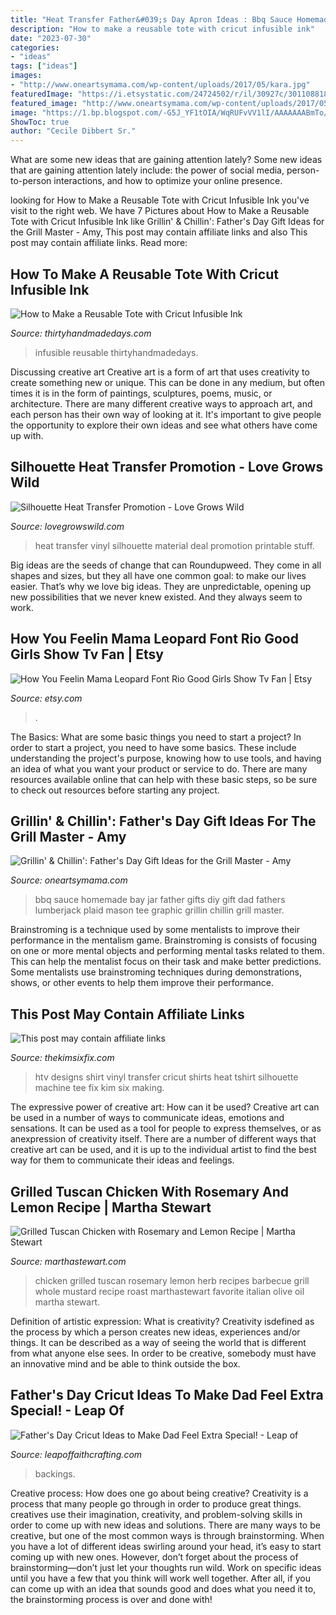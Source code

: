 ```yaml
---
title: "Heat Transfer Father&#039;s Day Apron Ideas : Bbq Sauce Homemade Bay Jar Father Gifts Diy Gift Dad Fathers Lumberjack Plaid Mason Tee Graphic Grillin Chillin Grill Master"
description: "How to make a reusable tote with cricut infusible ink"
date: "2023-07-30"
categories:
- "ideas"
tags: ["ideas"]
images:
- "http://www.oneartsymama.com/wp-content/uploads/2017/05/kara.jpg"
featuredImage: "https://i.etsystatic.com/24724502/r/il/30927c/3011088181/il_fullxfull.3011088181_muq8.jpg"
featured_image: "http://www.oneartsymama.com/wp-content/uploads/2017/05/kara.jpg"
image: "https://1.bp.blogspot.com/-G5J_YF1tOIA/WqRUFvVV1lI/AAAAAAABmTo/pHtj_LP6sCUzw0oGOIfizP9aXSfn0gnKwCLcBGAs/s640/25-Beautiful-HTV-designs-For-T-shirts.jpg?imgmax=1600"
ShowToc: true
author: "Cecile Dibbert Sr."
---
```



What are some new ideas that are gaining attention lately?
Some new ideas that are gaining attention lately include: the power of social media, person-to-person interactions, and how to optimize your online presence.

	

		
looking for How to Make a Reusable Tote with Cricut Infusible Ink you've visit to the right web. We have 7 Pictures about How to Make a Reusable Tote with Cricut Infusible Ink like Grillin&#039; &amp; Chillin&#039;: Father&#039;s Day Gift Ideas for the Grill Master - Amy, This post may contain affiliate links and also This post may contain affiliate links. Read more:
		
    
## How To Make A Reusable Tote With Cricut Infusible Ink

<img loading=lazy src="https://www.thirtyhandmadedays.com/wp-content/uploads/2020/01/cricut-infusible-ink-reusable-tote.jpg" onerror="this.onerror=null;this.src='https://tse2.mm.bing.net/th?id=OIP.LuynlNPWIo5zm3Q4v-IMygHaLc&amp;pid=15.1';" alt="How to Make a Reusable Tote with Cricut Infusible Ink">

_Source: thirtyhandmadedays.com_

>infusible reusable thirtyhandmadedays. 

	

Discussing creative art
Creative art is a form of art that uses creativity to create something new or unique. This can be done in any medium, but often times it is in the form of paintings, sculptures, poems, music, or architecture. There are many different creative ways to approach art, and each person has their own way of looking at it. It's important to give people the opportunity to explore their own ideas and see what others have come up with.

    
## Silhouette Heat Transfer Promotion - Love Grows Wild

<img loading=lazy src="http://4.bp.blogspot.com/-ZVBd3Jzt7Hk/Ua3NsRv8mHI/AAAAAAAAKCY/Dq2NAuaY-Lo/s1600/heat+transfer.png" onerror="this.onerror=null;this.src='https://tse4.mm.bing.net/th?id=OIP.fGvO6AUU3YKiyXur7oDGoQHaFu&amp;pid=15.1';" alt="Silhouette Heat Transfer Promotion - Love Grows Wild">

_Source: lovegrowswild.com_

>heat transfer vinyl silhouette material deal promotion printable stuff. 

	

Big ideas are the seeds of change that can Roundupweed. They come in all shapes and sizes, but they all have one common goal: to make our lives easier. That’s why we love big ideas. They are unpredictable, opening up new possibilities that we never knew existed. And they always seem to work.

    
## How You Feelin Mama Leopard Font Rio Good Girls Show Tv Fan | Etsy

<img loading=lazy src="https://i.etsystatic.com/24724502/r/il/30927c/3011088181/il_fullxfull.3011088181_muq8.jpg" onerror="this.onerror=null;this.src='https://tse2.mm.bing.net/th?id=OIP.yTW-sVRzRmBPd4b4TBM7awHaF7&amp;pid=15.1';" alt="How You Feelin Mama Leopard Font Rio Good Girls Show Tv Fan | Etsy">

_Source: etsy.com_

>. 

	

The Basics: What are some basic things you need to start a project?
In order to start a project, you need to have some basics. These include understanding the project's purpose, knowing how to use tools, and having an idea of what you want your product or service to do. There are many resources available online that can help with these basic steps, so be sure to check out resources before starting any project.

    
## Grillin&#039; &amp; Chillin&#039;: Father&#039;s Day Gift Ideas For The Grill Master - Amy

<img loading=lazy src="http://www.oneartsymama.com/wp-content/uploads/2017/05/kara.jpg" onerror="this.onerror=null;this.src='https://tse1.mm.bing.net/th?id=OIP.Pbcj1dhFp4IUrxjdvWMBrwHaLY&amp;pid=15.1';" alt="Grillin&#039; &amp; Chillin&#039;: Father&#039;s Day Gift Ideas for the Grill Master - Amy">

_Source: oneartsymama.com_

>bbq sauce homemade bay jar father gifts diy gift dad fathers lumberjack plaid mason tee graphic grillin chillin grill master. 

	

Brainstroming is a technique used by some mentalists to improve their performance in the mentalism game. Brainstroming is consists of focusing on one or more mental objects and performing mental tasks related to them. This can help the mentalist focus on their task and make better predictions. Some mentalists use brainstroming techniques during demonstrations, shows, or other events to help them improve their performance.

    
## This Post May Contain Affiliate Links

<img loading=lazy src="https://1.bp.blogspot.com/-G5J_YF1tOIA/WqRUFvVV1lI/AAAAAAABmTo/pHtj_LP6sCUzw0oGOIfizP9aXSfn0gnKwCLcBGAs/s640/25-Beautiful-HTV-designs-For-T-shirts.jpg?imgmax=1600" onerror="this.onerror=null;this.src='https://tse4.mm.bing.net/th?id=OIP.Zr8o-wNJ2iar_WnsKL0vsAHaEl&amp;pid=15.1';" alt="This post may contain affiliate links">

_Source: thekimsixfix.com_

>htv designs shirt vinyl transfer cricut shirts heat tshirt silhouette machine tee fix kim six making. 

	

The expressive power of creative art: How can it be used?
Creative art can be used in a number of ways to communicate ideas, emotions and sensations. It can be used as a tool for people to express themselves, or as anexpression of creativity itself. There are a number of different ways that creative art can be used, and it is up to the individual artist to find the best way for them to communicate their ideas and feelings.

    
## Grilled Tuscan Chicken With Rosemary And Lemon Recipe | Martha Stewart

<img loading=lazy src="http://assets.marthastewart.com/styles/wmax-520-highdpi/d9/04edf32_e/04edf32_e_vert.jpg?itok=tvqe96fB" onerror="this.onerror=null;this.src='https://tse1.mm.bing.net/th?id=OIP.H71WabZS0ENJP4gizOOMNAHaJQ&amp;pid=15.1';" alt="Grilled Tuscan Chicken with Rosemary and Lemon Recipe | Martha Stewart">

_Source: marthastewart.com_

>chicken grilled tuscan rosemary lemon herb recipes barbecue grill whole mustard recipe roast marthastewart favorite italian olive oil martha stewart. 

	

Definition of artistic expression: What is creativity?
Creativity isdefined as the process by which a person creates new ideas, experiences and/or things. It can be described as a way of seeing the world that is different from what anyone else sees. In order to be creative, somebody must have an innovative mind and be able to think outside the box.

    
## Father&#039;s Day Cricut Ideas To Make Dad Feel Extra Special! - Leap Of

<img loading=lazy src="https://leapoffaithcrafting.com/wp-content/uploads/2020/05/fathers-day-cricut-ideas-1-3.jpg" onerror="this.onerror=null;this.src='https://tse1.mm.bing.net/th?id=OIP.Ws3n-yV07G50Y_vB_RVVagHaJ4&amp;pid=15.1';" alt="Father&#039;s Day Cricut Ideas to Make Dad Feel Extra Special! - Leap of">

_Source: leapoffaithcrafting.com_

>backings. 

	

Creative process: How does one go about being creative?
Creativity is a process that many people go through in order to produce great things. creatives use their imagination, creativity, and problem-solving skills in order to come up with new ideas and solutions. There are many ways to be creative, but one of the most common ways is through brainstorming. When you have a lot of different ideas swirling around your head, it’s easy to start coming up with new ones. However, don’t forget about the process of brainstorming—don’t just let your thoughts run wild. Work on specific ideas until you have a few that you think will work well together. After all, if you can come up with an idea that sounds good and does what you need it to, the brainstorming process is over and done with!

